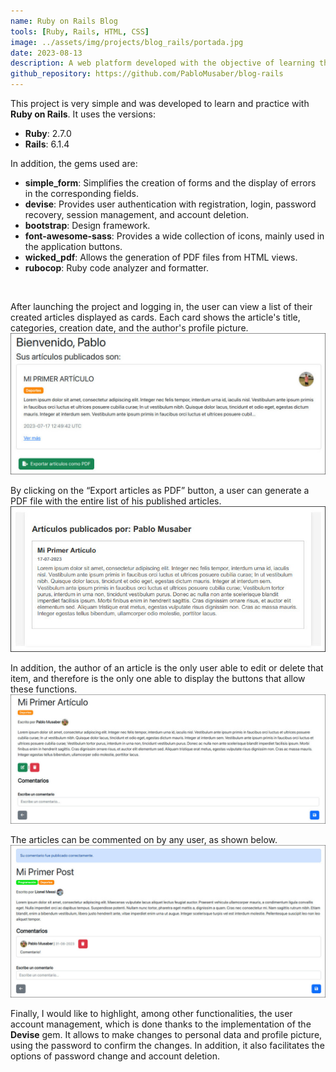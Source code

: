 ```yaml
---
name: Ruby on Rails Blog
tools: [Ruby, Rails, HTML, CSS]
image: ../assets/img/projects/blog_rails/portada.jpg
date: 2023-08-13
description: A web platform developed with the objective of learning the technology, allowing users to register, comment, and publish articles.
github_repository: https://github.com/PabloMusaber/blog-rails
---
```

This project is very simple and was developed to learn and practice with **Ruby on Rails**. It uses the versions:

- **Ruby**: 2.7.0
- **Rails**: 6.1.4

In addition, the gems used are:

- **simple_form**: Simplifies the creation of forms and the display of errors in the corresponding fields.
- **devise**: Provides user authentication with registration, login, password recovery, session management, and account deletion.
- **bootstrap**: Design framework.
- **font-awesome-sass**: Provides a wide collection of icons, mainly used in the application buttons.
- **wicked_pdf**: Allows the generation of PDF files from HTML views.
- **rubocop**: Ruby code analyzer and formatter.

<br>

After launching the project and logging in, the user can view a list of their created articles displayed as cards. Each card shows the article's title, categories, creation date, and the author's profile picture.
![blog-rails](../assets/img/projects/blog_rails/blog1.jpg)
<br>

By clicking on the “Export articles as PDF” button, a user can generate a PDF file with the entire list of his published articles.
![blog-rails](../assets/img/projects/blog_rails/blog2.jpg)
<br>

In addition, the author of an article is the only user able to edit or delete that item, and therefore is the only one able to display the buttons that allow these functions.
![blog-rails](../assets/img/projects/blog_rails/blog3.jpg)
<br>

The articles can be commented on by any user, as shown below.
![blog-rails](../assets/img/projects/blog_rails/blog4.jpg)
<br>

Finally, I would like to highlight, among other functionalities, the user account management, which is done thanks to the implementation of the **Devise** gem. It allows to make changes to personal data and profile picture, using the password to confirm the changes. In addition, it also facilitates the options of password change and account deletion.

<script src='https://cdn.jsdelivr.net/gh/eddymens/markdown-external-link-script@v2.0.0/main.min.js'></script>
